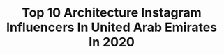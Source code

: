 ---
title: Top 10 Architecture Instagram Influencers In United Arab Emirates In 2020
description: >-
  Find top architecture Instagram influencers in United Arab Emirates in 2020. Most popular hashtags: #architecture #dubaimarina #abudhabi #photooftheday.
platform: Instagram
profiles:
  - username: "khd_uae"
    fullname: >-
      Khalid Al Hammadi خالد الحمادي
    location: "United Arab Emirates"
    followers: 41562
    engagement: 1640
    commentsToLikes: 0.079759
    id: ck14i2t3ydcwo0i191vfqfrae
    verified: false
    hashtags: "#natgeoyourshot, #lazyshutters, #longexposures, #hipacontest"
  - username: "dubaiangle"
    fullname: >-
      Shailender Sharma
    location: "United Arab Emirates"
    followers: 12278
    engagement: 459
    commentsToLikes: 0.085439
    id: ckaor7g87m1mj0i783nv55zm3
    verified: false
    hashtags: "#desi, #india, #igbest, #bestcitypics"
  - username: "ahmad_kaddourah"
    fullname: >-
      AHMAD KADDOURAH | أحمد قدوره
    location: "United Arab Emirates"
    followers: 3117
    engagement: 627
    commentsToLikes: 0.093401
    id: ck8t9ctxznmkh0j7853p79zan
    verified: false
    hashtags: "#arabpx, #perspective, #love, #california"
  - username: "_mustafasyed_"
    fullname: >-
      Mustafa Syed | MSP
    location: "United Arab Emirates"
    followers: 17571
    engagement: 393
    commentsToLikes: 0.051588
    id: ck136y40v8twu0i19kaauuqz2
    verified: false
    hashtags: "#theimaged, #picsdubai, #dailycaptures, #horsepower"
  - username: "danyeidphotography"
    fullname: >-
      Dany Eid
    location: "United Arab Emirates"
    followers: 62367
    engagement: 149
    commentsToLikes: 0.019970
    id: ck13d4bwv3m550i1926wsydhh
    verified: false
    hashtags: "#difc, #greenenergy, #worldplaces, #mountain"
  - username: "thehauteinteriors"
    fullname: >-
      T.H.I. INTERIORS
    location: "United Arab Emirates"
    followers: 176406
    engagement: 118
    commentsToLikes: 0.009215
    id: ck6uidmn7egv80j71bqjpqh21
    verified: false
    hashtags: "#riyadhlife"
  - username: "_alex_dxb_"
    fullname: >-
      Λ L E X
    location: "United Arab Emirates"
    followers: 10266
    engagement: 853
    commentsToLikes: 0.063394
    id: ck15ugdx7n23h0i196qtosxdh
    verified: false
    hashtags: "#dubainight, #pinkwallla, #magicalplace, #wanchaidistrict"
  - username: "rifle_psg1"
    fullname: >-
      
    location: "United Arab Emirates"
    followers: 2092
    engagement: 1828
    commentsToLikes: 0.087153
    id: ck5calupndnr70i11y2juvajt
    verified: false
    hashtags: "#alain, #sniper, #architecture, #deadsea"
  - username: "pablo.paka"
    fullname: >-
      Pablo
    location: "United Arab Emirates"
    followers: 34487
    engagement: 353
    commentsToLikes: 0.007157
    id: ck13cfv0p04w70i19wdpdyztm
    verified: false
    hashtags: "#tropicalbeach, #morningswim, #lekeleke, #emirates"
  - username: "cealla__"
    fullname: >-
      ҡeʟʟeʏ 🌼
    location: "United Arab Emirates"
    followers: 7183
    engagement: 1294
    commentsToLikes: 0.230715
    id: ck9hcjuellqqx0j78m5n2gegw
    verified: false
    hashtags: "#sheikzayedmosque, #longdistancerelationship, #travelmemories, #design"
---